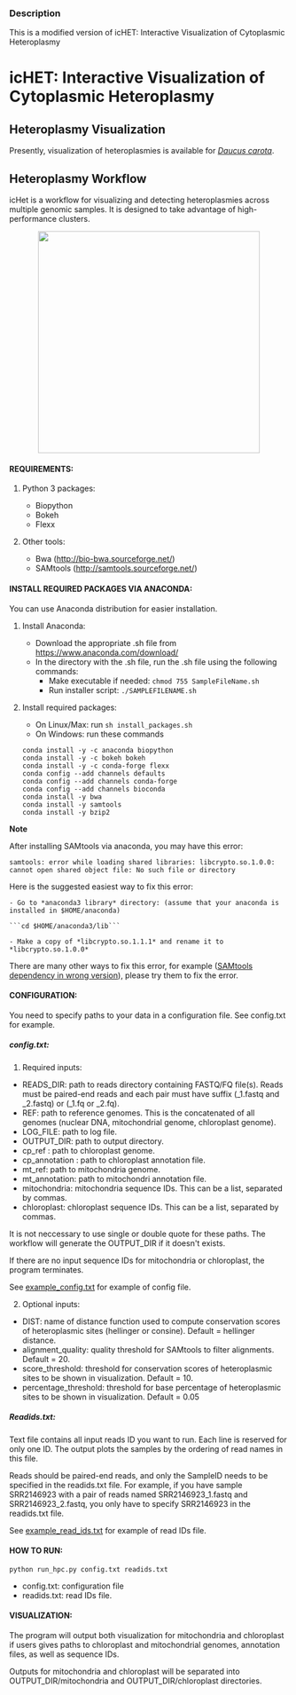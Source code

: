 ### Description

This is a modified version of icHET: Interactive Visualization of Cytoplasmic Heteroplasmy

# icHET: Interactive Visualization of Cytoplasmic Heteroplasmy

## Heteroplasmy Visualization

Presently, visualization of heteroplasmies is available for [*Daucus carota*](https://github.com/vtphan/HeteroplasmyWorkflow/tree/master/Daucus_carota).

## Heteroplasmy Workflow

icHet is a workflow for visualizing and detecting heteroplasmies across multiple genomic samples. It is designed to take advantage of high-performance clusters.

<p align="center">
<img src="HeteroplasmyWorkflow1.png" width="400px" />
</p>

#### REQUIREMENTS:
1. Python 3 packages:
	- Biopython
	- Bokeh
	- Flexx

2. Other tools:
	- Bwa (http://bio-bwa.sourceforge.net/)
	- SAMtools (http://samtools.sourceforge.net/)

#### INSTALL REQUIRED PACKAGES VIA ANACONDA:

You can use Anaconda distribution for easier installation.

1. Install Anaconda:

	- Download the appropriate .sh file from https://www.anaconda.com/download/
	- In the directory with the .sh file, run the .sh file using the following commands:
		- Make executable if needed:  ```chmod 755 SampleFileName.sh```
		- Run installer script: ```./SAMPLEFILENAME.sh```

2. Install required packages:
	
	- On Linux/Max: run ```sh install_packages.sh```
	- On Windows: run these commands
	```
	conda install -y -c anaconda biopython
	conda install -y -c bokeh bokeh
	conda install -y -c conda-forge flexx
	conda config --add channels defaults
	conda config --add channels conda-forge
	conda config --add channels bioconda
	conda install -y bwa
	conda install -y samtools
	conda install -y bzip2
	```
		

**Note**

After installing SAMtools via anaconda, you may have this error:

```
samtools: error while loading shared libraries: libcrypto.so.1.0.0: cannot open shared object file: No such file or directory
```

Here is the suggested easiest way to fix this error: 

	- Go to *anaconda3 library* directory: (assume that your anaconda is installed in $HOME/anaconda)
	
	```cd $HOME/anaconda3/lib``` 
	
	- Make a copy of *libcrypto.so.1.1.1* and rename it to *libcrypto.so.1.0.0*
	
There are many other ways to fix this error, for example ([SAMtools dependency in wrong version](https://github.com/bioconda/bioconda-recipes/issues/12100)), please try them to fix the error.


#### CONFIGURATION: 
You need to specify paths to your data in a configuration file. See config.txt for example.

##### config.txt:

1. Required inputs:

- READS_DIR: path to reads directory containing FASTQ/FQ file(s). Reads must be paired-end reads and each pair must have suffix (\_1.fastq and \_2.fastq) or (\_1.fq or \_2.fq).
- REF: path to reference genomes. This is the concatenated of all genomes (nuclear DNA, mitochondrial genome, chloroplast genome).
- LOG_FILE: path to log file.
- OUTPUT_DIR: path to output directory.
- cp_ref : path to chloroplast genome.
- cp_annotation : path to chloroplast annotation file.
- mt_ref: path to mitochondria genome.
- mt_annotation: path to mitochondri annotation file.
- mitochondria: mitochondria sequence IDs. This can be a list, separated by commas.
- chloroplast: chloroplast sequence IDs. This can be a list, separated by commas.

It is not neccessary to use single or double quote for these paths. The workflow will generate the OUTPUT_DIR if it doesn't exists.

If there are no input sequence IDs for mitochondria or chloroplast, the program terminates. 

See [example_config.txt](https://github.com/vtphan/HeteroplasmyWorkflow/blob/master/examples/example_config.txt) for example of config file.


2. Optional inputs:
- DIST: name of distance function used to compute conservation scores of heteroplasmic sites (hellinger or consine). Default = hellinger distance.
- alignment_quality: quality threshold for SAMtools to filter alignments. Default = 20.
- score_threshold: threshold for conservation scores of heteroplasmic sites to be shown in visualization. Default = 10.
- percentage_threshold: threshold for base percentage of heteroplasmic sites to be shown in visualization. Default = 0.05


##### Readids.txt:
Text file contains all input reads ID you want to run. Each line is reserved for only one ID. The output plots the samples by the ordering of read names in this file.

Reads should be paired-end reads, and only the SampleID needs to be specified in the readids.txt file. For example, if you have sample SRR2146923 with a pair of reads named SRR2146923_1.fastq and SRR2146923_2.fastq, you only have to specify SRR2146923 in the readids.txt file.

See [example_read_ids.txt](https://github.com/vtphan/HeteroplasmyWorkflow/blob/master/examples/example_read_ids.txt) for example of read IDs file.

#### HOW TO RUN:

```python run_hpc.py config.txt readids.txt```

- config.txt: configuration file
- readids.txt: read IDs file.

#### VISUALIZATION:

The program will output both visualization for mitochondria and chloroplast if users gives paths to chloroplast and mitochondrial genomes, annotation files, as well as sequence IDs.

Outputs for mitochondria and chloroplast will be separated into OUTPUT_DIR/mitochondria and OUTPUT_DIR/chloroplast directories.


